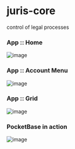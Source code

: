 # juris-core
control of legal processes

### App :: Home
![image](https://github.com/user-attachments/assets/9a345ed3-34f2-4200-b700-063ed3b3ab72)

### App :: Account Menu
![image](https://github.com/user-attachments/assets/3a7df4b6-1875-4560-93a5-4a8a8b041fb4)

### App :: Grid
![image](https://github.com/user-attachments/assets/733ff2b0-86a2-4a14-9b58-bac03d22035c)

### PocketBase in action
![image](https://github.com/user-attachments/assets/0f85da00-de90-48dc-8be4-8a1920227144)

